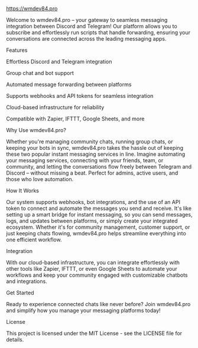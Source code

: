 https://wmdev84.pro

Welcome to wmdev84.pro – your gateway to seamless messaging integration between Discord and Telegram! Our platform allows you to subscribe and effortlessly run scripts that handle forwarding, ensuring your conversations are connected across the leading messaging apps.

Features

Effortless Discord and Telegram integration

Group chat and bot support

Automated message forwarding between platforms

Supports webhooks and API tokens for seamless integration

Cloud-based infrastructure for reliability

Compatible with Zapier, IFTTT, Google Sheets, and more

Why Use wmdev84.pro?

Whether you're managing community chats, running group chats, or keeping your bots in sync, wmdev84.pro takes the hassle out of keeping these two popular instant messaging services in line. Imagine automating your messaging services, connecting with your friends, team, or community, and letting the conversations flow freely between Telegram and Discord – without missing a beat. Perfect for admins, active users, and those who love automation.

How It Works

Our system supports webhooks, bot integrations, and the use of an API token to connect and automate the messages you send and receive. It's like setting up a smart bridge for instant messaging, so you can send messages, logs, and updates between platforms, or simply create your integrated ecosystem. Whether it's for community management, customer support, or just keeping chats flowing, wmdev84.pro helps streamline everything into one efficient workflow.

Integration

With our cloud-based infrastructure, you can integrate effortlessly with other tools like Zapier, IFTTT, or even Google Sheets to automate your workflows and keep your community engaged with customizable chatbots and integrations.

Get Started

Ready to experience connected chats like never before? Join wmdev84.pro and simplify how you manage your messaging platforms today!

License

This project is licensed under the MIT License - see the LICENSE file for details.
